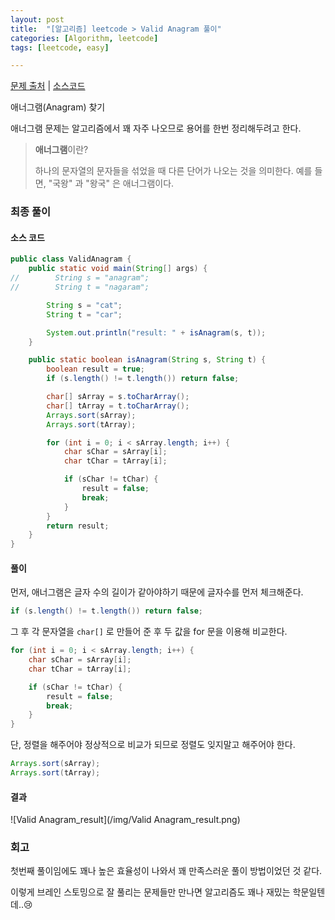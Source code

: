```yaml
---
layout: post
title:  "[알고리즘] leetcode > Valid Anagram 풀이"
categories: [Algorithm, leetcode]
tags: [leetcode, easy]

---
```


[문제 출처](https://leetcode.com/explore/interview/card/top-interview-questions-easy/127/strings/882/) | [소스코드](https://github.com/TaeHyungK/algorithm/blob/master/src/leetcode/ValidAnagram.java)

애너그램(Anagram) 찾기

애너그램 문제는 알고리즘에서 꽤 자주 나오므로 용어를 한번 정리해두려고 한다.

> **애너그램**이란?
> 
> 하나의 문자열의 문자들을 섞었을 때 다른 단어가 나오는 것을 의미한다.
> 예를 들면, "국왕" 과 "왕국" 은 애너그램이다.   

### 최종 풀이

#### 소스 코드
```java
public class ValidAnagram {
    public static void main(String[] args) {
//        String s = "anagram";
//        String t = "nagaram";

        String s = "cat";
        String t = "car";

        System.out.println("result: " + isAnagram(s, t));
    }

    public static boolean isAnagram(String s, String t) {
        boolean result = true;
        if (s.length() != t.length()) return false;

        char[] sArray = s.toCharArray();
        char[] tArray = t.toCharArray();
        Arrays.sort(sArray);
        Arrays.sort(tArray);

        for (int i = 0; i < sArray.length; i++) {
            char sChar = sArray[i];
            char tChar = tArray[i];

            if (sChar != tChar) {
                result = false;
                break;
            }
        }
        return result;
    }
}
```

#### 풀이

먼저, 애너그램은 글자 수의 길이가 같아야하기 때문에 글자수를 먼저 체크해준다.
```java
if (s.length() != t.length()) return false;
```
 
그 후 각 문자열을 `char[]` 로 만들어 준 후 두 값을 for 문을 이용해 비교한다.
```java
for (int i = 0; i < sArray.length; i++) {
    char sChar = sArray[i];
    char tChar = tArray[i];

    if (sChar != tChar) {
        result = false;
        break;
    }
}
```

단, 정렬을 해주어야 정상적으로 비교가 되므로 정렬도 잊지말고 해주어야 한다.
```java
Arrays.sort(sArray);
Arrays.sort(tArray);
```

#### 결과

![Valid Anagram_result](/img/Valid Anagram_result.png)

### 회고

첫번째 풀이임에도 꽤나 높은 효율성이 나와서 꽤 만족스러운 풀이 방법이었던 것 같다. 

이렇게 브레인 스토밍으로 잘 풀리는 문제들만 만나면 알고리즘도 꽤나 재밌는 학문일텐데..😢 

